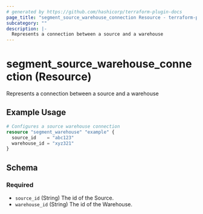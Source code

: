 ```yaml
---
# generated by https://github.com/hashicorp/terraform-plugin-docs
page_title: "segment_source_warehouse_connection Resource - terraform-provider-segment"
subcategory: ""
description: |-
  Represents a connection between a source and a warehouse
---
```


# segment_source_warehouse_connection (Resource)

Represents a connection between a source and a warehouse

## Example Usage

```terraform
# Configures a source warehouse connection
resource "segment_warehouse" "example" {
  source_id    = "abc123"
  warehouse_id = "xyz321"
}
```

<!-- schema generated by tfplugindocs -->
## Schema

### Required

- `source_id` (String) The id of the Source.
- `warehouse_id` (String) The id of the Warehouse.
